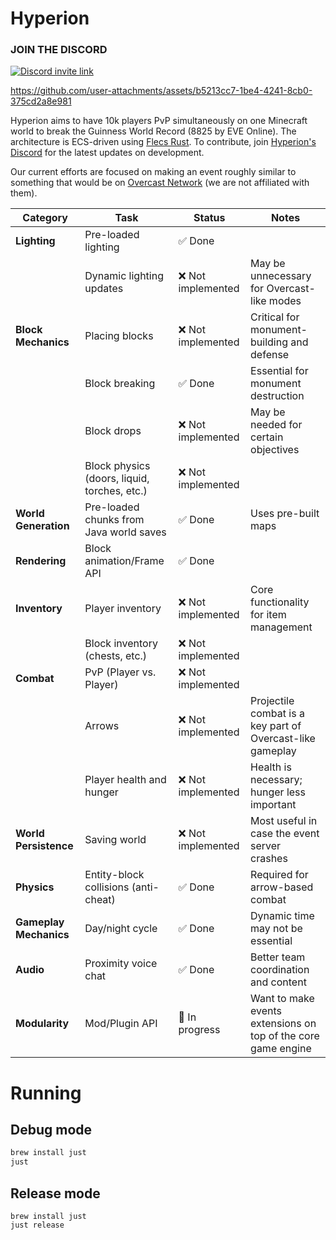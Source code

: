 # Hyperion

### JOIN THE DISCORD

[![Discord invite link](https://dcbadge.vercel.app/api/server/PBfnDtj5Wb)](https://discord.gg/PBfnDtj5Wb)

https://github.com/user-attachments/assets/b5213cc7-1be4-4241-8cb0-375cd2a8e981



Hyperion aims to have 10k players PvP simultaneously on one Minecraft world to break the Guinness World Record (8825 by EVE Online). The
architecture is ECS-driven using [Flecs Rust](https://github.com/Indra-db/Flecs-Rust). To contribute,
join [Hyperion's Discord](https://discord.gg/sTN8mdRQ) for the latest updates on development.

Our current efforts are focused on making an event roughly similar to something that would be
on [Overcast Network](https://oc.tc/) (we are not affiliated with them).

| **Category**           | **Task**                                     | **Status**        | **Notes**                                                     |
|------------------------|----------------------------------------------|-------------------|---------------------------------------------------------------|
| **Lighting**           | Pre-loaded lighting                          | ✅ Done            |                                                               |
|                        | Dynamic lighting updates                     | ❌ Not implemented | May be unnecessary for Overcast-like modes                    |
| **Block Mechanics**    | Placing blocks                               | ❌ Not implemented | Critical for monument-building and defense                    |
|                        | Block breaking                               | ✅ Done            | Essential for monument destruction                            |
|                        | Block drops                                  | ❌ Not implemented | May be needed for certain objectives                          |
|                        | Block physics (doors, liquid, torches, etc.) | ❌ Not implemented |                                                               |
| **World Generation**   | Pre-loaded chunks from Java world saves      | ✅ Done            | Uses pre-built maps                                           |
| **Rendering**          | Block animation/Frame API                    | ✅ Done            |                                                               |
| **Inventory**          | Player inventory                             | ❌ Not implemented | Core functionality for item management                        |
|                        | Block inventory (chests, etc.)               | ❌ Not implemented |                                                               |
| **Combat**             | PvP (Player vs. Player)                      | ❌ Not implemented |                                                               |
|                        | Arrows                                       | ❌ Not implemented | Projectile combat is a key part of Overcast-like gameplay     |
|                        | Player health and hunger                     | ❌ Not implemented | Health is necessary; hunger less important                    |
| **World Persistence**  | Saving world                                 | ❌ Not implemented | Most useful in case the event server crashes                  |
| **Physics**            | Entity-block collisions (anti-cheat)         | ✅ Done            | Required for arrow-based combat                               |
| **Gameplay Mechanics** | Day/night cycle                              | ✅ Done            | Dynamic time may not be essential                             |
| **Audio**              | Proximity voice chat                         | ✅ Done            | Better team coordination and content                          |
| **Modularity**         | Mod/Plugin API                               | 🌊 In progress    | Want to make events extensions on top of the core game engine |

# Running 

## Debug mode

```bash
brew install just
just
```

## Release mode
```
brew install just
just release
```

